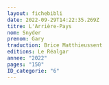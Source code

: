 ```yaml
---
layout: fichebibli
date: 2022-09-29T14:22:35.269Z
titre: L'Arrière-Pays
nom: Snyder
prenom: Gary
traduction: Brice Matthieussent
editions: Le Réalgar
annee: "2022"
pages: "150"
ID_categorie: "6"
---
```

